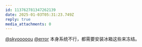 ```yaml
---
id: 113762781347262139
date: 2025-01-03T05:31:23.749Z
reply: true
media_attachments: 0
---
```


[@skyooooou](https://mastodon.social/@skyooooou) [@error](https://m-i.im/@error) 本身系统不行，都需要安装冰箱这些来冻结。

